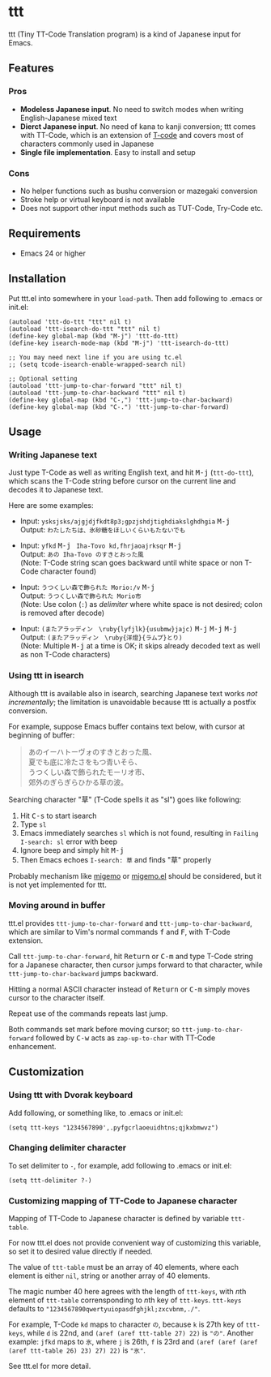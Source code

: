 # ttt

ttt (Tiny TT-Code Translation program) is a kind of Japanese input for Emacs.

## Features

### Pros

* **Modeless Japanese input**.
  No need to switch modes when writing English-Japanese mixed text
* **Dierct Japanese input**. No need of kana to kanji conversion;
  ttt comes with TT-Code,
  which is an extension of [T-code](http://openlab.jp/tcode/ "Home of T-Code")
  and covers most of characters commonly used in Japanese
* **Single file implementation**. Easy to install and setup

### Cons

* No helper functions such as bushu conversion or mazegaki conversion
* Stroke help or virtual keyboard is not available
* Does not support other input methods such as TUT-Code, Try-Code etc.

## Requirements

* Emacs 24 or higher

## Installation

Put ttt.el into somewhere in your `load-path`.
Then add following to .emacs or init.el:

```emacs-lisp
(autoload 'ttt-do-ttt "ttt" nil t)
(autoload 'ttt-isearch-do-ttt "ttt" nil t)
(define-key global-map (kbd "M-j") 'ttt-do-ttt)
(define-key isearch-mode-map (kbd "M-j") 'ttt-isearch-do-ttt)

;; You may need next line if you are using tc.el
;; (setq tcode-isearch-enable-wrapped-search nil)

;; Optional setting
(autoload 'ttt-jump-to-char-forward "ttt" nil t)
(autoload 'ttt-jump-to-char-backward "ttt" nil t)
(define-key global-map (kbd "C-,") 'ttt-jump-to-char-backward)
(define-key global-map (kbd "C-.") 'ttt-jump-to-char-forward)
```

## Usage

### Writing Japanese text

Just type T-Code as well as writing English text,
and hit <kbd>M-j</kbd> (`ttt-do-ttt`),
which scans the T-Code string before cursor on the current line
and decodes it to Japanese text.

Here are some examples:

* Input: `ysksjsks/ajgjdjfkdt8p3;gpzjshdjtighdiakslghdhgia` <kbd>M-j</kbd>  
  Output: `わたしたちは、氷砂糖をほしいくらいもたないでも`  

* Input: `yfkd` <kbd>M-j</kbd> ` Iha-Tovo kd,fhrjaoajrksqr` <kbd>M-j</kbd>  
  Output: `あの Iha-Tovo のすきとおった風`  
  (Note:  T-Code string scan goes backward
  until white space or non T-Code character found)

* Input: `うつくしい森で飾られた Morio:/v` <kbd>M-j</kbd>  
  Output: `うつくしい森で飾られた Morio市`  
  (Note: Use colon (`:`) as *delimiter* where white space is not desired;
  colon is removed after decode)

* Input: `(またアラッディン　\ruby{lyfjlk}{usubmw}jajc)` <kbd>M-j</kbd> <kbd>M-j</kbd> <kbd>M-j</kbd>  
  Output: `(またアラッディン　\ruby{洋燈}{ラムプ}とり)`  
  (Note: Multiple <kbd>M-j</kbd> at a time is OK;
  it skips already decoded text as well as non T-Code characters)

### Using ttt in isearch

Although ttt is available also in isearch,
searching Japanese text works *not incrementally*;
the limitation is unavoidable because ttt is actually a postfix conversion.

For example, suppose Emacs buffer contains text below,
with cursor at beginning of buffer:

> あのイーハトーヴォのすきとおった風、  
> 夏でも底に冷たさをもつ青いそら、  
> うつくしい森で飾られたモーリオ市、  
> 郊外のぎらぎらひかる草の波。

Searching character "草" (T-Code spells it as "sl") goes like following:

1. Hit <kbd>C-s</kbd> to start isearch
2. Type `sl`
3. Emacs immediately searches `sl` which is not found,
   resulting in `Failing I-search: sl` error with beep
4. Ignore beep and simply hit <kbd>M-j</kbd>
5. Then Emacs echoes `I-search: 草` and finds "草" properly

Probably mechanism like [migemo](http://0xcc.net/migemo/) or
[migemo.el](https://github.com/emacs-jp/migemo) should be considered,
but it is not yet implemented for ttt.

### Moving around in buffer

ttt.el provides `ttt-jump-to-char-forward` and `ttt-jump-to-char-backward`,
which are similar to Vim's normal commands <kbd>f</kbd> and <kbd>F</kbd>,
with T-Code extension.

Call `ttt-jump-to-char-forward`, hit <kbd>Return</kbd> or <kbd>C-m</kbd>
and type T-Code string for a Japanese character,
then cursor jumps forward to that character,
while `ttt-jump-to-char-backward` jumps backward.

Hitting a normal ASCII character instead of <kbd>Return</kbd> or <kbd>C-m</kbd>
simply moves cursor to the character itself.

Repeat use of the commands repeats last jump.

Both commands set mark before moving cursor;
so `ttt-jump-to-char-forward` followed by <kbd>C-w</kbd>
acts as `zap-up-to-char` with TT-Code enhancement.

## Customization

### Using ttt with Dvorak keyboard

Add following, or something like, to .emacs or init.el:

``` emacs-lisp
(setq ttt-keys "1234567890',.pyfgcrlaoeuidhtns;qjkxbmwvz")
```

### Changing delimiter character

To set delimiter to `-`, for example, add following to .emacs or init.el:

``` emacs-lisp
(setq ttt-delimiter ?-)
```

### Customizing mapping of TT-Code to Japanese character

Mapping of TT-Code to Japanese character is defined by variable `ttt-table`.

For now ttt.el does not provide convenient way of customizing this variable,
so set it to desired value directly if needed.

The value of `ttt-table` must be an array of 40 elements,
where each element is either `nil`, string or another array of 40 elements.

The magic number 40 here agrees with the length of `ttt-keys`,
with *n*th element of `ttt-table` corrensponding to *n*th key of `ttt-keys`.
`ttt-keys` defaults to `"1234567890qwertyuiopasdfghjkl;zxcvbnm,./"`.

For example, T-Code `kd` maps to character `の`,
because `k` is 27th key of `ttt-keys`, while `d` is 22nd,
and `(aref (aref ttt-table 27) 22)` is `"の"`.
Another example: `jfkd` maps to `氷`,
where `j` is 26th, `f` is 23rd and
`(aref (aref (aref (aref ttt-table 26) 23) 27) 22)` is `"氷"`.

See ttt.el for more detail.

